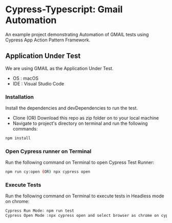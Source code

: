 # Cypress-Typescript: Gmail Automation
An example project demonstrating Automation of GMAIL tests using Cypress App Action Pattern Framework.

## Application Under Test
We are using GMAIL as the Application Under Test. 
* OS  : macOS
* IDE : Visual Studio Code

### Installation
Install the dependencies and devDependencies to run the test.

-   Clone (OR) Download this repo as zip folder on to your local machine
-   Navigate to project's directory on terminal and run the following commands:

```sh
npm install
```

### Open Cypress runner on Terminal
Run the following command on Terminal to open Cypress Test Runner:
```sh
npm run cy:open (OR) npx cypress open
```

### Execute Tests
Run the following command on Terminal to execute tests in Headless mode on chrome:
```sh
Cypress Run Mode: npm run test
Cypress Open Mode :npx cypress open and select browser as chrome on cypress runner
```